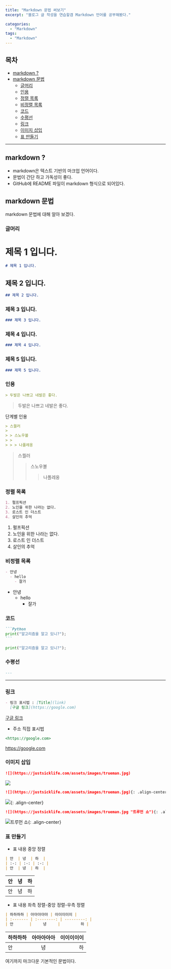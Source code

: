 ```yaml
---
title: "Markdown 문법 써보기"
excerpt: "블로그 글 작성을 연습할겸 Markdown 언어를 공부해봤다."

categories:
  - "Markdown"
tags:
  - "Markdown"
---
```


## 목차

- [markdown ?](#markdown-)
- [markdown 문법](#markdown-문법)
  - [글머리](#글머리)
  - [인용](#인용)
  - [정렬 목록](#정렬-목록)
  - [비정렬 목록](#비정렬-목록)
  - [코드](#코드)
  - [수평선](#수평선)
  - [링크](#링크)
  - [이미지 삽입](#이미지-삽입)
  - [표 만들기](#표-만들기)

---

## markdown ?

- markdown은 텍스트 기반의 마크업 언어이다.
- 문법이 간단 하고 가독성이 좋다.
- GitHub에 README 파일이 markdown 형식으로 되어있다.

## markdown 문법

markdown 문법에 대해 알아 보겠다.

### 글머리

# 제목 1 입니다.

```markdown
# 제목 1 입니다.
```

## 제목 2 입니다.

```markdown
## 제목 2 입니다.
```

### 제목 3 입니다.

```markdown
### 제목 3 입니다.
```

### 제목 4 입니다.

```markdown
### 제목 4 입니다.
```

### 제목 5 입니다.

```markdown
### 제목 5 입니다.
```

### 인용

```markdown
> 두발은 나쁘고 네발은 좋다.
```

> 두발은 나쁘고 네발은 좋다.

단계별 인용

```markdown
> 스퀄러
>
> > 스노우볼
> >
> > > 나폴레옹
```

> 스퀄러
>
> > 스노우볼
> >
> > > 나폴레옹

### 정렬 목록

```markdown
1. 펄프픽션
2. 노인을 위한 나라는 없다.
3. 로스트 인 더스트
4. 살인의 추억
```

1. 펄프픽션
2. 노인을 위한 나라는 없다.
3. 로스트 인 더스트
4. 살인의 추억

### 비정렬 목록

```markdown
- 안녕
  - hello
    - 잘가
```

- 안녕
  - hello
    - 잘가

### 코드

````markdown
```Python
print("알고리즘을 알고 있니?");
```
````

```python
print("알고리즘을 알고 있니?");
```

### 수평선

```markdown
---
```

---

### 링크

```markdown
- 링크 표시법 : [Title](link)
  [구글 링크](https://google.com)
```

[구글 링크](https://google.com)

- 주소 직접 표시법

```markdown
<https://google.com>
```

<https://google.com>

### 이미지 삽입

```markdown
![](https://justsicklife.com/assets/images/trueman.jpg)
```

![](https://justsicklife.com/assets/images/trueman.jpg)

```markdown
![](https://justsicklife.com/assets/images/trueman.jpg){: .align-center}
```

![](https://justsicklife.com/assets/images/trueman.jpg){: .align-center}

```markdown
![](https://justsicklife.com/assets/images/trueman.jpg "트루먼 쇼"){: .align-center}
```

![](https://justsicklife.com/assets/images/trueman.jpg "트루먼 쇼"){: .align-center}

### 표 만들기

- 표 내용 중앙 정렬

```markdown
| 안  | 녕  | 하  |
| :-: | :-: | :-: |
| 안  | 녕  | 하  |
```

| 안  | 녕  | 하  |
| :-: | :-: | :-: |
| 안  | 녕  | 하  |

- 표 내용 좌측 정렬-중앙 정렬-우측 정렬

```markdown
| 하하하하 | 아아아아아 | 이이이이이 |
| :------- | :--------: | ---------: |
| 안       |     녕     |         하 |
```

| 하하하하 | 아아아아아 | 이이이이이 |
| :------- | :--------: | ---------: |
| 안       |     녕     |         하 |

여기까지 마크다운 기본적인 문법이다.
